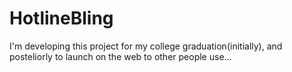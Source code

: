 # HotlineBling

I'm developing this project for my college graduation(initially), and posteliorly to launch on the web to other people use...

